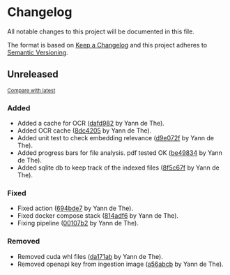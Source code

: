 # Changelog

All notable changes to this project will be documented in this file.

The format is based on [Keep a Changelog](http://keepachangelog.com/en/1.0.0/)
and this project adheres to [Semantic Versioning](http://semver.org/spec/v2.0.0.html).

<!-- insertion marker -->
## Unreleased

<small>[Compare with latest](https://github.com/ydethe/rag_indexer/compare/94eb7c1b309263c638f3e92cea40ebdc13d83ac1...HEAD)</small>

### Added

- Added a cache for OCR ([dafd982](https://github.com/ydethe/rag_indexer/commit/dafd98216bd2405fac79434368d1a6e39d386cbc) by Yann de The).
- Added OCR cache ([8dc4205](https://github.com/ydethe/rag_indexer/commit/8dc42053c8f3363d779c84b6c648386b2c6cc273) by Yann de The).
- Added unit test to check embedding relevance ([d9e072f](https://github.com/ydethe/rag_indexer/commit/d9e072ffc96e832b2ca336a983f2ee1127f5460a) by Yann de The).
- Added progress bars for file analysis. pdf tested OK ([be49834](https://github.com/ydethe/rag_indexer/commit/be49834155c7b30d3ad5a4abfd08174d3cd229fe) by Yann de The).
- Added sqlite db to keep track of the indexed files ([8f5c67f](https://github.com/ydethe/rag_indexer/commit/8f5c67ffa1c27698802ac9d3b1274b087656d5d9) by Yann de The).

### Fixed

- Fixed action ([694bde7](https://github.com/ydethe/rag_indexer/commit/694bde7e470a78f8270edde54fa4752fed7d0ed0) by Yann de The).
- Fixed docker compose stack ([814adf6](https://github.com/ydethe/rag_indexer/commit/814adf6ccf826eabe9e3004d762c2115f89d2e4c) by Yann de The).
- Fixing pipeline ([00107b2](https://github.com/ydethe/rag_indexer/commit/00107b29eaad9b53df18e2037222e1a938494966) by Yann de The).

### Removed

- Removed cuda whl files ([da171ab](https://github.com/ydethe/rag_indexer/commit/da171ab5d7d811ff9dde4ccfb4bf06e055efef3a) by Yann de The).
- Removed openapi key from ingestion image ([a56abcb](https://github.com/ydethe/rag_indexer/commit/a56abcb933960ce1a4a4cea974bc23ec51b37607) by Yann de The).

<!-- insertion marker -->
